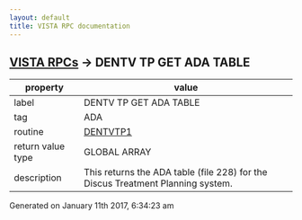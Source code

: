 ```yaml
---
layout: default
title: VISTA RPC documentation
---
```




## [VISTA RPCs](TableOfContent.md) &#8594; DENTV TP GET ADA TABLE 

 property | value 
--- | --- 
 label | DENTV TP GET ADA TABLE
 tag | ADA
 routine | [DENTVTP1](http://code.osehra.org/dox/Routine_DENTVTP1_source.html)
 return value type | GLOBAL ARRAY
 description | This returns the ADA table (file 228) for the Discus Treatment Planning system.




Generated on January 11th 2017, 6:34:23 am